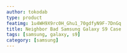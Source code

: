 ```yaml
---
author: tokodab
type: product
featimg: 1u4WH9X9rc0H_Ghu1_70gdfyN9F-7DnGq
title: Neighbor Bad Samsung Galaxy S9 Case
tags: [samsung, galaxy, s9]
category: [samsung]
---
```

